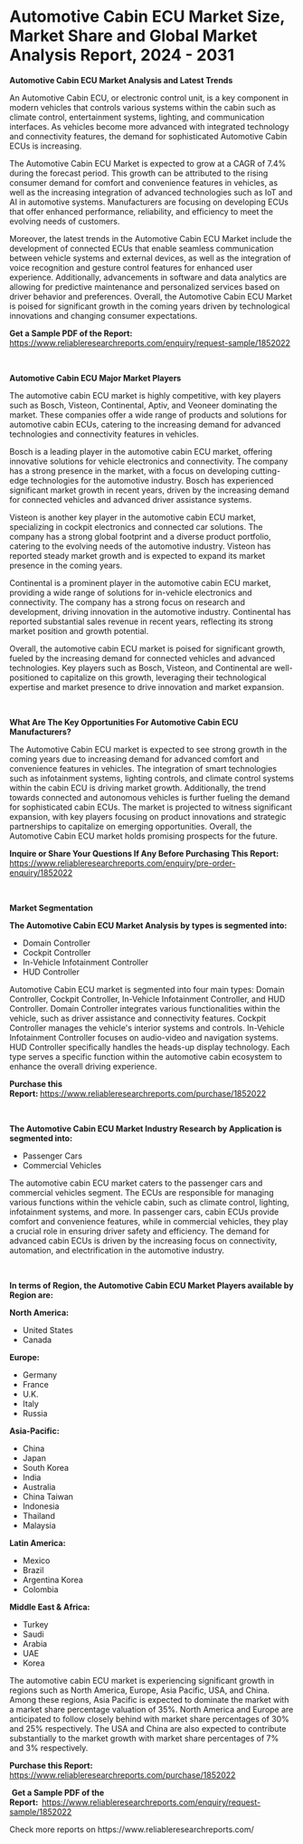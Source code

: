 <p><h1>Automotive Cabin ECU Market Size, Market Share and Global Market Analysis Report, 2024 - 2031</h1></p><p><strong>Automotive Cabin ECU Market Analysis and Latest Trends</strong></p>
<p><p>An Automotive Cabin ECU, or electronic control unit, is a key component in modern vehicles that controls various systems within the cabin such as climate control, entertainment systems, lighting, and communication interfaces. As vehicles become more advanced with integrated technology and connectivity features, the demand for sophisticated Automotive Cabin ECUs is increasing.</p><p>The Automotive Cabin ECU Market is expected to grow at a CAGR of 7.4% during the forecast period. This growth can be attributed to the rising consumer demand for comfort and convenience features in vehicles, as well as the increasing integration of advanced technologies such as IoT and AI in automotive systems. Manufacturers are focusing on developing ECUs that offer enhanced performance, reliability, and efficiency to meet the evolving needs of customers.</p><p>Moreover, the latest trends in the Automotive Cabin ECU Market include the development of connected ECUs that enable seamless communication between vehicle systems and external devices, as well as the integration of voice recognition and gesture control features for enhanced user experience. Additionally, advancements in software and data analytics are allowing for predictive maintenance and personalized services based on driver behavior and preferences. Overall, the Automotive Cabin ECU Market is poised for significant growth in the coming years driven by technological innovations and changing consumer expectations.</p></p>
<p><strong>Get a Sample PDF of the Report:&nbsp;</strong> <a href="https://www.reliableresearchreports.com/enquiry/request-sample/1852022">https://www.reliableresearchreports.com/enquiry/request-sample/1852022</a></p>
<p>&nbsp;</p>
<p><strong>Automotive Cabin ECU Major Market Players</strong></p>
<p><p>The automotive cabin ECU market is highly competitive, with key players such as Bosch, Visteon, Continental, Aptiv, and Veoneer dominating the market. These companies offer a wide range of products and solutions for automotive cabin ECUs, catering to the increasing demand for advanced technologies and connectivity features in vehicles.</p><p>Bosch is a leading player in the automotive cabin ECU market, offering innovative solutions for vehicle electronics and connectivity. The company has a strong presence in the market, with a focus on developing cutting-edge technologies for the automotive industry. Bosch has experienced significant market growth in recent years, driven by the increasing demand for connected vehicles and advanced driver assistance systems.</p><p>Visteon is another key player in the automotive cabin ECU market, specializing in cockpit electronics and connected car solutions. The company has a strong global footprint and a diverse product portfolio, catering to the evolving needs of the automotive industry. Visteon has reported steady market growth and is expected to expand its market presence in the coming years.</p><p>Continental is a prominent player in the automotive cabin ECU market, providing a wide range of solutions for in-vehicle electronics and connectivity. The company has a strong focus on research and development, driving innovation in the automotive industry. Continental has reported substantial sales revenue in recent years, reflecting its strong market position and growth potential.</p><p>Overall, the automotive cabin ECU market is poised for significant growth, fueled by the increasing demand for connected vehicles and advanced technologies. Key players such as Bosch, Visteon, and Continental are well-positioned to capitalize on this growth, leveraging their technological expertise and market presence to drive innovation and market expansion.</p></p>
<p>&nbsp;</p>
<p><strong>What Are The Key Opportunities For Automotive Cabin ECU Manufacturers?</strong></p>
<p><p>The Automotive Cabin ECU market is expected to see strong growth in the coming years due to increasing demand for advanced comfort and convenience features in vehicles. The integration of smart technologies such as infotainment systems, lighting controls, and climate control systems within the cabin ECU is driving market growth. Additionally, the trend towards connected and autonomous vehicles is further fueling the demand for sophisticated cabin ECUs. The market is projected to witness significant expansion, with key players focusing on product innovations and strategic partnerships to capitalize on emerging opportunities. Overall, the Automotive Cabin ECU market holds promising prospects for the future.</p></p>
<p><strong>Inquire or Share Your Questions If Any Before Purchasing This Report:</strong> <a href="https://www.reliableresearchreports.com/enquiry/pre-order-enquiry/1852022">https://www.reliableresearchreports.com/enquiry/pre-order-enquiry/1852022</a></p>
<p>&nbsp;</p>
<p><strong>Market Segmentation</strong></p>
<p><strong>The Automotive Cabin ECU Market Analysis by types is segmented into:</strong></p>
<p><ul><li>Domain Controller</li><li>Cockpit Controller</li><li>In-Vehicle Infotainment Controller</li><li>HUD Controller</li></ul></p>
<p><p>Automotive Cabin ECU market is segmented into four main types: Domain Controller, Cockpit Controller, In-Vehicle Infotainment Controller, and HUD Controller. Domain Controller integrates various functionalities within the vehicle, such as driver assistance and connectivity features. Cockpit Controller manages the vehicle's interior systems and controls. In-Vehicle Infotainment Controller focuses on audio-video and navigation systems. HUD Controller specifically handles the heads-up display technology. Each type serves a specific function within the automotive cabin ecosystem to enhance the overall driving experience.</p></p>
<p><strong>Purchase this Report:&nbsp;</strong><a href="https://www.reliableresearchreports.com/purchase/1852022">https://www.reliableresearchreports.com/purchase/1852022</a></p>
<p>&nbsp;</p>
<p><strong>The Automotive Cabin ECU Market Industry Research by Application is segmented into:</strong></p>
<p><ul><li>Passenger Cars</li><li>Commercial Vehicles</li></ul></p>
<p><p>The automotive cabin ECU market caters to the passenger cars and commercial vehicles segment. The ECUs are responsible for managing various functions within the vehicle cabin, such as climate control, lighting, infotainment systems, and more. In passenger cars, cabin ECUs provide comfort and convenience features, while in commercial vehicles, they play a crucial role in ensuring driver safety and efficiency. The demand for advanced cabin ECUs is driven by the increasing focus on connectivity, automation, and electrification in the automotive industry.</p></p>
<p>&nbsp;</p>
<p><strong>In terms of Region, the Automotive Cabin ECU Market Players available by Region are:</strong></p>
<p>
    <p> <strong> North America: </strong>
        <ul>
            <li>United States</li>
            <li>Canada</li>
        </ul>
        </p> 
    <p> <strong> Europe: </strong>
        <ul>
            <li>Germany</li>
            <li>France</li>
            <li>U.K.</li>
            <li>Italy</li>
            <li>Russia</li>
        </ul>
        </p> 
    <p> <strong> Asia-Pacific: </strong>
        <ul>
            <li>China</li>
            <li>Japan</li>
            <li>South Korea</li>
            <li>India</li>
            <li>Australia</li>
            <li>China Taiwan</li>
            <li>Indonesia</li>
            <li>Thailand</li>
            <li>Malaysia</li>
        </ul>
        </p> 
    <p> <strong> Latin America: </strong>
        <ul>
            <li>Mexico</li>
            <li>Brazil</li>
            <li>Argentina Korea</li>
            <li>Colombia</li>
        </ul>
        </p> 
    <p> <strong> Middle East & Africa: </strong>
        <ul>
            <li>Turkey</li>
            <li>Saudi</li>
            <li>Arabia</li>
            <li>UAE</li>
            <li>Korea</li>
        </ul>
    </p>
    </p>
<p><p>The automotive cabin ECU market is experiencing significant growth in regions such as North America, Europe, Asia Pacific, USA, and China. Among these regions, Asia Pacific is expected to dominate the market with a market share percentage valuation of 35%. North America and Europe are anticipated to follow closely behind with market share percentages of 30% and 25% respectively. The USA and China are also expected to contribute substantially to the market growth with market share percentages of 7% and 3% respectively.</p></p>
<p><strong>Purchase this Report: </strong><a href="https://www.reliableresearchreports.com/purchase/1852022">https://www.reliableresearchreports.com/purchase/1852022</a></p>
<p>&nbsp;<strong>Get a Sample PDF of the Report:&nbsp;&nbsp;</strong><a href="https://www.reliableresearchreports.com/enquiry/request-sample/1852022">https://www.reliableresearchreports.com/enquiry/request-sample/1852022</a></p>
<p><strong></strong></p>
<p>Check more reports on https://www.reliableresearchreports.com/</p>